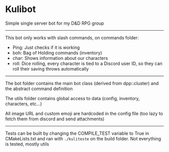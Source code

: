# Kulibot
Simple single server bot for my D&D RPG group

----

This bot only works with slash commands, on commands folder:

* Ping: Just checks if it is working
* boh: Bag of Holding commands (inventory)
* char: Shows information about our characters
* roll: Dice rolling, every character is tied to a Discord user ID, so they can roll their saving throws automatically

----

The bot folder contains the main bot class (derived from dpp::cluster) and the abstract command definition

The utils folder contains global access to data (config, inventory, characters, etc...)

All image URL and custom emoji are hardcoded in the config file (too lazy to fetch them from discord and send attachments)

----

Tests can be built by changing the COMPILE_TEST variable to True in CMakeLists.txt and ran with `./kuliteste` on the build folder. Not everything is tested, mostly utils
